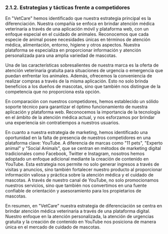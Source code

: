 ### 2.1.2. Estrategias y tácticas frente a competidores
En "VetCare" hemos identificado que nuestra estrategia principal es la diferenciación. Nuestra compañía se enfoca en brindar atención médica veterinaria a través de una aplicación móvil y plataforma web, con un enfoque especial en el cuidado de animales. Reconocemos que cada especie de animal posee necesidades únicas en términos de atención médica, alimentación, entorno, higiene y otros aspectos. Nuestra plataforma se especializa en proporcionar información y atención personalizada para una amplia variedad de mascotas.

Una de las características sobresalientes de nuestra marca es la oferta de atención veterinaria gratuita para situaciones de urgencia o emergencia que puedan enfrentar los animales. Además, ofrecemos la conveniencia de realizar compras a través de la misma aplicación. Esto no solo brinda beneficios a los dueños de mascotas, sino que también nos distingue de la competencia que no proporciona esta opción.

En comparación con nuestros competidores, hemos establecido un sólido soporte técnico para garantizar el óptimo funcionamiento de nuestra aplicación y plataforma web. Reconocemos la importancia de la tecnología en el ámbito de la atención médica actual, y nos esforzamos por brindar una experiencia sin contratiempos a nuestros usuarios.

En cuanto a nuestra estrategia de marketing, hemos identificado una oportunidad en la falta de presencia de nuestros competidores en una plataforma clave: YouTube. A diferencia de marcas como "11 pets", "Experto animal" y "Social Animals", que se centran en métodos de marketing digital tradicionales como Facebook, Twitter e Instagram, nosotros hemos adoptado un enfoque adicional mediante la creación de contenido en YouTube. Esta estrategia nos permite no solo generar ingresos a través de visitas y anuncios, sino también fortalecer nuestro producto al proporcionar información valiosa y práctica sobre la atención médica y el cuidado de mascotas. A través de nuestro canal de YouTube, no solo promocionamos nuestros servicios, sino que también nos convertimos en una fuente confiable de orientación y asesoramiento para los propietarios de mascotas.

En resumen, en "VetCare" nuestra estrategia de diferenciación se centra en brindar atención médica veterinaria a través de una plataforma digital. Nuestro enfoque en la atención personalizada, la atención de urgencias gratuita y la creación de contenido en YouTube nos posiciona de manera única en el mercado de cuidado de mascotas.